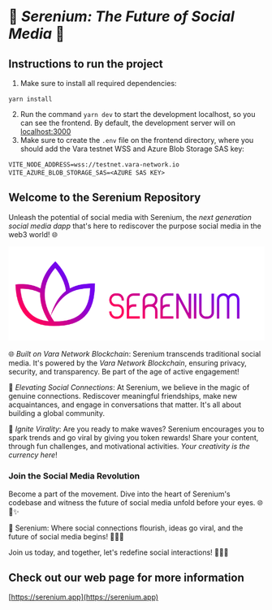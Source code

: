 # 🌟 *Serenium: The Future of Social Media* 🚀

## Instructions to run the project
1. Make sure to install all required dependencies:
```
yarn install
```
2. Run the command ```yarn dev``` to start the development localhost, so you can see the frontend. By default, the development server will on [localhost:3000](localhost:3000)
3. Make sure to create the ```.env``` file on the frontend directory, where you should add the Vara testnet WSS and Azure Blob Storage SAS key:
```
VITE_NODE_ADDRESS=wss://testnet.vara-network.io
VITE_AZURE_BLOB_STORAGE_SAS=<AZURE SAS KEY>
```

## Welcome to the Serenium Repository

Unleash the potential of social media with Serenium, the *next generation social media dapp* that's here to rediscover the purpose social media in the web3 world! 🌐

![Serenium Logo](./SereniumLogo.png)

🌐 *Built on Vara Network Blockchain*: Serenium transcends traditional social media. It's powered by the *Vara Network Blockchain*, ensuring privacy, security, and transparency. Be part of the age of active engagement!

🤝 *Elevating Social Connections*: At Serenium, we believe in the magic of genuine connections. Rediscover meaningful friendships, make new acquaintances, and engage in conversations that matter. It's all about building a global community.

🚀 *Ignite Virality*: Are you ready to make waves? Serenium encourages you to spark trends and go viral by giving you token rewards! Share your content, through fun challenges, and motivational activities. *Your creativity is the currency here*!

### Join the Social Media Revolution

Become a part of the movement. Dive into the heart of Serenium's codebase and witness the future of social media unfold before your eyes. 🌐💬✨

🚀 Serenium: Where social connections flourish, ideas go viral, and the future of social media begins! 🌟🌼🌐

Join us today, and together, let's redefine social interactions! 👥💬🌐

## Check out our web page for more information
[https://serenium.app](https://serenium.app)

